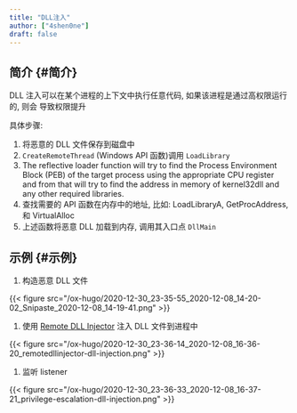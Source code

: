 ```yaml
---
title: "DLL注入"
author: ["4shen0ne"]
draft: false
---
```


## 简介 {#简介}

DLL 注入可以在某个进程的上下文中执行任意代码, 如果该进程是通过高权限运行的, 则会
导致权限提升

具体步骤:

1.  将恶意的 DLL 文件保存到磁盘中
2.  `CreateRemoteThread` (Windows API 函数)调用 `LoadLibrary`
3.  The reflective loader function will try to find the Process Environment Block
    (PEB) of the target process using the appropriate CPU register and from that
    will try to find the address in memory of kernel32dll and any other required
    libraries.
4.  查找需要的 API 函数在内存中的地址, 比如: LoadLibraryA, GetProcAddress, 和
    VirtualAlloc
5.  上述函数将恶意 DLL 加载到内存, 调用其入口点 `DllMain`


## 示例 {#示例}

1.  构造恶意 DLL 文件

{{< figure src="/ox-hugo/2020-12-30_23-35-55_2020-12-08_14-20-02_Snipaste_2020-12-08_14-19-41.png" >}}

1.  使用 [Remote DLL Injector](http:securityxploded.com/remote-dll-injector.php) 注入 DLL 文件到进程中

{{< figure src="/ox-hugo/2020-12-30_23-36-14_2020-12-08_16-36-20_remotedllinjector-dll-injection.png" >}}

1.  监听 listener

{{< figure src="/ox-hugo/2020-12-30_23-36-33_2020-12-08_16-37-21_privilege-escalation-dll-injection.png" >}}
